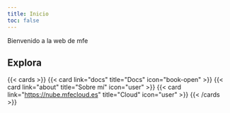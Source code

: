 ```yaml
---
title: Inicio
toc: false
---
```


Bienvenido a la web de mfe

## Explora

{{< cards >}}
  {{< card link="docs" title="Docs" icon="book-open" >}}
  {{< card link="about" title="Sobre mí" icon="user" >}}
  {{< card link="https://nube.mfecloud.es" title="Cloud" icon="user" >}}
{{< /cards >}}

